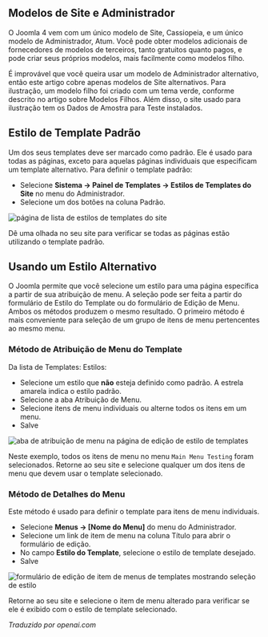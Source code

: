 <!-- Filename: J4.x:Switching_Templates / Display title: Alternando Modelos -->

## Modelos de Site e Administrador

O Joomla 4 vem com um único modelo de Site, Cassiopeia, e um único modelo de Administrador, Atum. Você pode obter modelos adicionais de fornecedores de modelos de terceiros, tanto gratuitos quanto pagos, e pode criar seus próprios modelos, mais facilmente como modelos filho.

É improvável que você queira usar um modelo de Administrador alternativo, então este artigo cobre apenas modelos de Site alternativos. Para ilustração, um modelo filho foi criado com um tema verde, conforme descrito no artigo sobre Modelos Filhos. Além disso, o site usado para ilustração tem os Dados de Amostra para Teste instalados.

## Estilo de Template Padrão

Um dos seus templates deve ser marcado como padrão. Ele é usado para todas as
páginas, exceto para aquelas páginas individuais que especificam um template alternativo.
Para definir o template padrão:

- Selecione **Sistema → Painel de Templates → Estilos de Templates do Site** 
  no menu do Administrador.
- Selecione um dos botões na coluna Padrão.

![página de lista de estilos de templates do site](../../../en/images/templates/switch-templates-styles-list.png)

Dê uma olhada no seu site para verificar se todas as páginas estão utilizando o
template padrão.

## Usando um Estilo Alternativo

O Joomla permite que você selecione um estilo para uma página específica a partir de sua atribuição de menu. A seleção pode ser feita a partir do formulário de Estilo do Template ou do formulário de Edição de Menu. Ambos os métodos produzem o mesmo resultado. O primeiro método é mais conveniente para seleção de um grupo de itens de menu pertencentes ao mesmo menu.

### Método de Atribuição de Menu do Template

Da lista de Templates: Estilos:

- Selecione um estilo que **não** esteja definido como padrão. A estrela amarela indica o estilo padrão.
- Selecione a aba Atribuição de Menu.
- Selecione itens de menu individuais ou alterne todos os itens em um menu.
- Salve

![aba de atribuição de menu na página de edição de estilo de templates](../../../en/images/templates/switch-templates-styles-edit-style-menu-assignment.png)

Neste exemplo, todos os itens de menu no menu `Main Menu Testing` foram selecionados. Retorne ao seu site e selecione qualquer um dos itens de menu que devem usar o template selecionado.

### Método de Detalhes do Menu

Este método é usado para definir o template para itens de menu individuais.

- Selecione **Menus → \[Nome do Menu\]** do menu do Administrador.
- Selecione um link de item de menu na coluna Título para abrir o formulário de edição.
- No campo **Estilo do Template**, selecione o estilo de template desejado.
- Salve

![formulário de edição de item de menus de templates mostrando seleção de estilo](../../../en/images/templates/switch-templates-styles-edit-menu-style.png)

Retorne ao seu site e selecione o item de menu alterado para verificar se ele é exibido com o estilo de template selecionado.

*Traduzido por openai.com*

